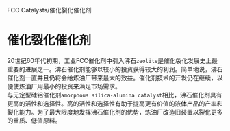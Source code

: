 FCC Catalysts/催化裂化催化剂    
# 催化裂化催化剂

20世纪60年代初期，工业FCC催化剂中引入沸石`zeolite`是催化裂化发展史上最重要的进展之一。沸石催化剂能够以较小的投资获得较大的利润。简单地说，沸石催化剂一直并且仍将会给炼油厂带来最大的效益。催化剂技术的开发仍在继续，以便使炼油厂用最小的投资来满足市场需求。     
与无定型硅铝催化剂`amorphous silica-alumina catalyst`相比，沸石催化剂具有更高的活性和选择性。高的活性和选择性有助于提高更有价值的液体产品的产率和裂化能力。为了最大限度地发挥沸石催化剂的优势，炼油厂改造旧装置以裂化更多的重质、低值原料。

